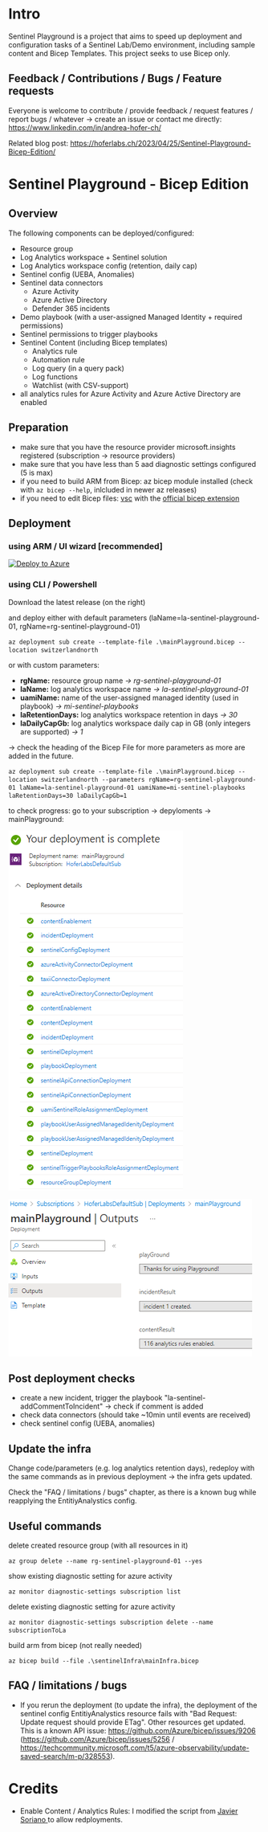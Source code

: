# Intro
Sentinel Playground is a project that aims to speed up deployment and configuration tasks of a Sentinel Lab/Demo environment, including sample content and Bicep Templates. This project seeks to use Bicep only.

## Feedback / Contributions / Bugs / Feature requests
Everyone is welcome to contribute / provide feedback / request features / report bugs / whatever -> create an issue or contact me directly: https://www.linkedin.com/in/andrea-hofer-ch/

Related blog post: https://hoferlabs.ch/2023/04/25/Sentinel-Playground-Bicep-Edition/


# Sentinel Playground - **Bicep Edition**
## Overview
The following components can be deployed/configured:
- Resource group
- Log Analytics workspace + Sentinel solution
- Log Analytics workspace config (retention, daily cap)
- Sentinel config (UEBA, Anomalies)
- Sentinel data connectors
    - Azure Activity
    - Azure Active Directory
    - Defender 365 incidents
- Demo playbook (with a user-assigned Managed Identity + required permissions)
- Sentinel permissions to trigger playbooks
- Sentinel Content (including Bicep templates)
    - Analytics rule
    - Automation rule
    - Log query (in a query pack)
    - Log functions
    - Watchlist (with CSV-support)
- all analytics rules for Azure Activity and Azure Active Directory are enabled

## Preparation
- make sure that you have the resource provider microsoft.insights registered (subscription -> resource providers)
- make sure that you have less than 5 aad diagnostic settings configured (5 is max)
- if you need to build ARM from Bicep: az bicep module installed (check with `az bicep --help`, inlcluded in newer az releases)
- if you need to edit Bicep files: [vsc](https://code.visualstudio.com/) with the [official bicep extension](https://marketplace.visualstudio.com/items?itemName=ms-azuretools.vscode-bicep)
## Deployment
### using ARM / UI wizard **[recommended]**
[![Deploy to Azure](https://aka.ms/deploytoazurebutton)](https://portal.azure.com/#create/Microsoft.Template/uri/https%3A%2F%2Fraw.githubusercontent.com%2Fhoferandrea%2FSentinel-Playground-Bicep-Edition%2Fmain%2FmainPlayground.json/createUIDefinitionUri/https%3A%2F%2Fraw.githubusercontent.com%2Fhoferandrea%2FSentinel-Playground-Bicep-Edition%2Fmain%2FmainPlaygroundUi.json)

### using CLI / Powershell

Download the latest release (on the right)

and deploy either with default parameters (laName=la-sentinel-playground-01, rgName=rg-sentinel-playground-01)
```
az deployment sub create --template-file .\mainPlayground.bicep --location switzerlandnorth
```
or  with custom parameters:
- **rgName:** resource group name *-> rg-sentinel-playground-01*
- **laName:** log analytics workspace name *-> la-sentinel-playground-01*
- **uamiName:** name of the user-assigned managed identity (used in playbook) *-> mi-sentinel-playbooks*
- **laRetentionDays:** log analytics workspace retention in days *-> 30*
- **laDailyCapGb:** log analytics workspace daily cap in GB (only integers are supported) *-> 1*

-> check the heading of the Bicep File for more parameters as more are added in the future.
```
az deployment sub create --template-file .\mainPlayground.bicep --location switzerlandnorth --parameters rgName=rg-sentinel-playground-01 laName=la-sentinel-playground-01 uamiName=mi-sentinel-playbooks laRetentionDays=30 laDailyCapGb=1
```


to check progress: go to your subscription -> depyloments -> mainPlayground:

![deployment progress](doc/images/infraDeployment.png)

![deployment progress output](doc/images/infraDeploymentOutputs.png)


## Post deployment checks
- create a new incident, trigger the playbook "la-sentinel-addCommentToIncident" -> check if comment is added
- check data connectors (should take ~10min until events are received)
- check sentinel config (UEBA, anomalies)

## Update the infra
Change code/parameters (e.g. log analytics retention days), redeploy with the same commands as in previous deployment -> the infra gets updated.

Check the "FAQ / limitations / bugs" chapter, as there is a known bug while reapplying  the EntitiyAnalystics config.

## Useful commands
delete created resource group (with all resources in it)
```
az group delete --name rg-sentinel-playground-01 --yes
```

show existing diagnostic setting for azure activity
```
az monitor diagnostic-settings subscription list
```

delete existing diagnostic setting for azure activity
```
az monitor diagnostic-settings subscription delete --name subscriptionToLa
```
build arm from bicep (not really needed)
```
az bicep build --file .\sentinelInfra\mainInfra.bicep
```

## FAQ / limitations / bugs
- If you rerun the deployment (to update the infra), the deployment of the sentinel config EntitiyAnalystics resource fails with "Bad Request: Update request should provide ETag". Other resources get updated. This is a known API issue: https://github.com/Azure/bicep/issues/9206 (https://github.com/Azure/bicep/issues/5256 / https://techcommunity.microsoft.com/t5/azure-observability/update-saved-search/m-p/328553). 

# Credits
- Enable Content / Analytics Rules: I modified the script from [Javier Soriano
](https://github.com/javiersoriano/sentinel-all-in-one/blob/master/ARMTemplates/Scripts/EnableRules.ps1) to allow redployments. 

